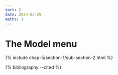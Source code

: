 ```yaml
---
sort: 2
date: 2024-02-29
maths: 1
---
```


# The Model menu

{% include chap-5/section-1/sub-section-2.html %}

{% bibliography --cited %}

